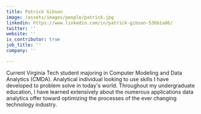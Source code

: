 ```yaml
---
title: Patrick Gibson
image: /assets/images/people/patrick.jpg
linkedin: https://www.linkedin.com/in/patrick-gibson-536b1a86/
twitter: ''
website: ''
is_contributor: true
job_title: ''
company: ''

---
```

Current Virginia Tech student majoring in Computer Modeling and Data Analytics (CMDA). Analytical individual looking to use skills I have developed to problem solve in today's world. Throughout my undergraduate education, I have learned extensively about the numerous applications data analytics offer toward optimizing the processes of the ever changing technology industry.
